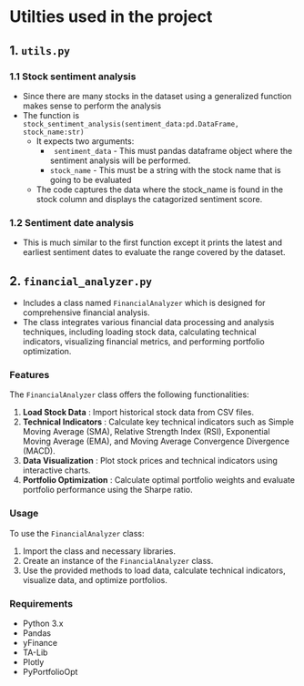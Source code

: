 # Utilties used in the project

## 1. `utils.py`

### 1.1 Stock sentiment analysis

- Since there are many stocks in the dataset using a generalized function makes sense to perform the analysis
- The function is `stock_sentiment_analysis(sentiment_data:pd.DataFrame, stock_name:str)`
  - It expects two arguments:
    - ` sentiment_data` - This must pandas dataframe object where the sentiment analysis will be performed.
    - `stock_name` - This must be a string with the stock name that is going to be evaluated
  - The code captures the data where the stock_name is found in the stock column and displays the catagorized sentiment score.

### 1.2 Sentiment date analysis

- This is much similar to the first function except it prints the latest and earliest sentiment dates to evaluate the range covered by the dataset.

## 2. `financial_analyzer.py`

- Includes a class named `FinancialAnalyzer` which is designed for comprehensive financial analysis.
- The class integrates various financial data processing and analysis techniques, including loading stock data, calculating technical indicators, visualizing financial metrics, and performing portfolio optimization.

### Features

The `FinancialAnalyzer` class offers the following functionalities:

1. **Load Stock Data** : Import historical stock data from CSV files.
2. **Technical Indicators** : Calculate key technical indicators such as Simple Moving Average (SMA), Relative Strength Index (RSI), Exponential Moving Average (EMA), and Moving Average Convergence Divergence (MACD).
3. **Data Visualization** : Plot stock prices and technical indicators using interactive charts.
4. **Portfolio Optimization** : Calculate optimal portfolio weights and evaluate portfolio performance using the Sharpe ratio.

### Usage

To use the `FinancialAnalyzer` class:

1. Import the class and necessary libraries.
2. Create an instance of the `FinancialAnalyzer` class.
3. Use the provided methods to load data, calculate technical indicators, visualize data, and optimize portfolios.

### Requirements

* Python 3.x
* Pandas
* yFinance
* TA-Lib
* Plotly
* PyPortfolioOpt

